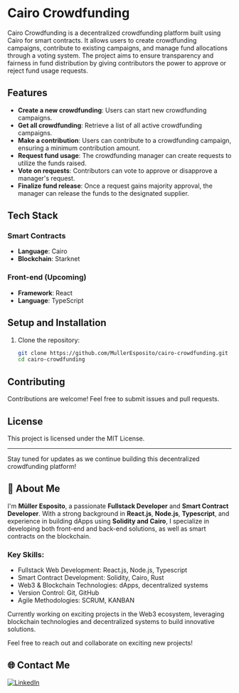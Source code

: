 # Cairo Crowdfunding

Cairo Crowdfunding is a decentralized crowdfunding platform built using Cairo for smart contracts. It allows users to create crowdfunding campaigns, contribute to existing campaigns, and manage fund allocations through a voting system. The project aims to ensure transparency and fairness in fund distribution by giving contributors the power to approve or reject fund usage requests.

## Features

- **Create a new crowdfunding**: Users can start new crowdfunding campaigns.
- **Get all crowdfunding**: Retrieve a list of all active crowdfunding campaigns.
- **Make a contribution**: Users can contribute to a crowdfunding campaign, ensuring a minimum contribution amount.
- **Request fund usage**: The crowdfunding manager can create requests to utilize the funds raised.
- **Vote on requests**: Contributors can vote to approve or disapprove a manager's request.
- **Finalize fund release**: Once a request gains majority approval, the manager can release the funds to the designated supplier.

## Tech Stack

### Smart Contracts
- **Language**: Cairo
- **Blockchain**: Starknet

### Front-end (Upcoming)
- **Framework**: React
- **Language**: TypeScript

## Setup and Installation

1. Clone the repository:
   ```sh
   git clone https://github.com/MullerEsposito/cairo-crowdfunding.git
   cd cairo-crowdfunding
   ```

## Contributing

Contributions are welcome! Feel free to submit issues and pull requests.

## License

This project is licensed under the MIT License.

---

Stay tuned for updates as we continue building this decentralized crowdfunding platform!
## 🚀 About Me
I'm **Müller Esposito**, a passionate **Fullstack Developer** and **Smart Contract Developer**. With a strong background in **React.js**, **Node.js**, **Typescript**, and experience in building dApps using **Solidity and Cairo**, I specialize in developing both front-end and back-end solutions, as well as smart contracts on the blockchain.

### Key Skills:
 - Fullstack Web Development: React.js, Node.js, Typescript
 - Smart Contract Development: Solidity, Cairo, Rust
 - Web3 & Blockchain Technologies: dApps, decentralized systems
 - Version Control: Git, GitHub
 - Agile Methodologies: SCRUM, KANBAN

Currently working on exciting projects in the Web3 ecosystem, leveraging blockchain technologies and decentralized systems to build innovative solutions.

Feel free to reach out and collaborate on exciting new projects!

## 🌐 Contact Me
[![LinkedIn](https://img.shields.io/badge/LinkedIn-0077B5?style=for-the-badge&logo=linkedin&logoColor=white)](https://linkedin.com/in/mulleresposito)